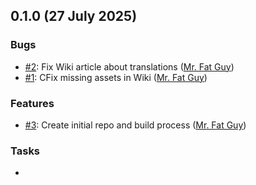 ## 0.1.0 (27 July 2025)

### Bugs

- [#2](https://github.com/niner-games/lost-mine/issues/2): Fix Wiki article about translations ([Mr. Fat Guy](https://github.com/mrfatguy))
- [#1](https://github.com/niner-games/lost-mine/issues/1): CFix missing assets in Wiki ([Mr. Fat Guy](https://github.com/mrfatguy))

### Features

- [#3](https://github.com/niner-games/lost-mine/issues/3): Create initial repo and build process ([Mr. Fat Guy](https://github.com/mrfatguy))

### Tasks

- 